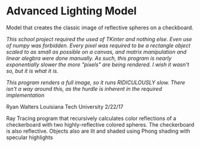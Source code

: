 # Advanced Lighting Model
Model that creates the classic image of reflective spheres on a checkboard. 

*This school project required the used of TKinter and nothing else. Even use of numpy was forbidden. Every pixel was required to be a rectangle object scaled to as small as possible on a canvas, and matrix manipulation and linear alegbra were done manually. As such, this program is nearly exponentially slower the more "pixels" are being rendered. I wish it wasn't so, but it is what it is.*

*This program renders a full image, so it runs RIDICULOUSLY slow. There isn't a way around this, as the hurdle is inherent in the required implementation*

Ryan Walters
  Louisiana Tech University
  2/22/17

  Ray Tracing program that recursively calculates color reflections of a checkerboard with two highly-reflective
  colored spheres. The checkerboard is also reflective. Objects also are lit and shaded using Phong shading with
  specular highlights